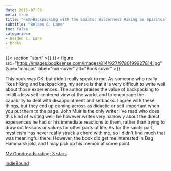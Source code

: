 ```yaml
---
date: 2015-07-08
meta: true
title: "<em>Backpacking with the Saints: Wilderness Hiking as Spiritual Practice</em>"
subtitle: "Belden C. Lane"
toc: false
categories:
- Belden C. Lane
- books
---
```


{{< section "start" >}}
{{< figure src="https://images.booksense.com/images/814/927/9780199927814.jpg" type="margin" label="mn-cover" alt="Book cover" >}}

This book was OK, but didn't really speak to me. As someone who really likes hiking and backpacking, my sense is that it is very difficult to write well about those experiences. The author praises the value of backpacking to instill a less self-centered view of the world, and to encourage the capability to deal with disappointment and setbacks. I agree with these things, but they end up coming across as didactic or self-important when you put them to the page. John Muir is the only writer I've read who does this kind of writing well; he however writes very narrowly about the direct experiences he had or his immediate reactions to them, rather than trying to draw out lessons or values for other parts of life. As for the saints part, mysticism has never really struck a chord with me, so I didn't find much that was meaningful there. However, the book did get me interested in Dag Hammarskjold, and I may pick up his memoir at some point.

[My Goodreads rating: 3 stars](https://www.goodreads.com/review/show/1320586136)  

[IndieBound](https://www.indiebound.org/book/9780199927814)
